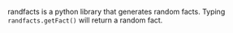 randfacts is a python library that generates random facts. Typing ```randfacts.getFact()``` will return a random fact.
